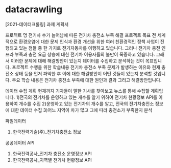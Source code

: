 # datacrawling

[2021-데이터크롤링] 과제 계획서

	
프로젝트 명	전기차 수가 늘어남에 따른 전기차 충전소 부족 해결
프로젝트 목표	전 세계적으로 환경오염에 대한 문제 인식과 환경 개선을 위한 여러 친환경적인 정책 사업이 진행되고 있는 점들 중 한 가지로 전기자동차를 이행하고 있습니다. 그러나 전기차 충전 인프라 부족과 충전 요금 상승에 대한 전기차 이용자들의 불만이 폭증하고 있습니다. 그래서 이러한 문제에 대해 해결방안이 있는지 데이터를 수집하고 분석하는 것이 목표입니다. 프로젝트 수행을 위한 학습내용	전기차 충전소 부족 문제가 발생하는 이유와 현재 충전소 상태 등을 먼저 파악한 후 이에 대한 해결방안이 어떤 것들이 있는지 분석할 것입니다. 주요 학습 내용은 전기차 충전소 부족에 대한 원인과 결과 그리고 해결방안입니다.


데이터 수집
계획	현재까지 기자들이 말한 기사를 찾아보고 뉴스를 통해 수집할 계획입니다.
1)전국의 전기차를 운영하고 있는 개수를 알기 위하여 전기차 현황정보 API를 이용하여 개수를 수집
2)운영하고 있는 전기차의 개수를 알고, 전국의 전기차충전소 정보에 대한 데이터 수집
3)어느 지역이 차가 많고 그에 따라 충전소가 부족한지 분석


파일데이터
1) 한국전력기술(주)_전기차충전소 정보

공공데이터 API
1)	한국전력공사_전기차 충전소 운영정보 API
2)	한국전력공사_지역별 전기차 현황정보 API
